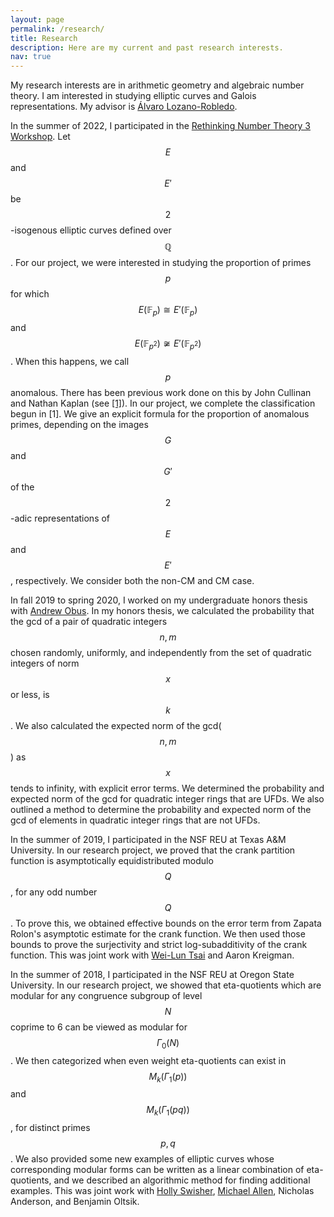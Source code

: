 ```yaml
---
layout: page
permalink: /research/
title: Research
description: Here are my current and past research interests. 
nav: true
---
```


My research interests are in arithmetic geometry and algebraic number theory. I am interested in studying elliptic curves and Galois representations. My advisor is [Álvaro Lozano-Robledo](https://alozano.clas.uconn.edu/). 

In the summer of 2022, I participated in the [Rethinking Number Theory 3 Workshop](https://sites.google.com/view/rethinkingnumbertheory-3/home?authuser=0). Let $$E$$ and $$E'$$ be $$2$$-isogenous elliptic curves defined over $$\mathbb{Q}$$. For our project, we were interested in studying the proportion of primes $$p$$ for which $$E(\mathbb{F}_p)\cong E'(\mathbb{F}_p)$$ and $$E(\mathbb{F}_{p^2}) \not\cong E'(\mathbb{F}_{p^2})$$. When this happens, we call $$p$$ anomalous. There has been previous work done on this by John Cullinan and Nathan Kaplan (see [[1]](https://arxiv.org/abs/2301.09176)). In our project, we complete the classification begun in [1]. We give an explicit formula for the proportion of anomalous primes, depending on the images $$G$$ and $$G'$$ of the $$2$$-adic representations of $$E$$ and $$E'$$, respectively. We consider both the non-CM and CM case. 

<!--I am currently working on computing the proportion of sneaky primes for pairs of elliptic curves (both non-CM and CM) with [John Cullinan](http://faculty.bard.edu/cullinan/about.html) and [Gabrielle Scullard](https://science.psu.edu/math/people/gns49).  -->

In fall 2019 to spring 2020, I worked on my undergraduate honors thesis with [Andrew Obus](http://faculty.baruch.cuny.edu/aobus/). In my honors thesis, we calculated the probability that the gcd of a pair of quadratic integers $$n,m$$ chosen randomly, uniformly, and independently from the set of quadratic integers of norm $$x$$ or less, is $$k$$. We also calculated the expected norm of the gcd( $$n,m$$ ) as $$x$$ tends to infinity, with explicit error terms. We determined the probability and expected norm of the gcd for quadratic integer rings that are UFDs. We also outlined a method to determine the probability and expected norm of the gcd of elements in quadratic integer rings that are not UFDs. 


In the summer of 2019, I participated in the NSF REU at Texas A&M University. In our research project, we proved that the crank partition function is asymptotically equidistributed modulo $$Q$$, for any odd number $$Q$$. To prove this, we obtained effective bounds on the error term from Zapata Rolon's asymptotic estimate for the crank function. We then used those bounds to prove the surjectivity and strict log-subadditivity of the crank function. This was joint work with [Wei-Lun Tsai](https://uva.theopenscholar.com/wei-lun-tsai) and Aaron Kreigman. 


In the summer of 2018, I participated in the NSF REU at Oregon State University. In our research project, we showed that eta-quotients which are modular for any congruence subgroup of level $$N$$ coprime to 6 can be viewed as modular for $$\Gamma_0(N)$$. We then categorized when even weight eta-quotients can exist in $$M_k(\Gamma_1(p))$$ and $$M_k(\Gamma_1(pq))$$, for distinct primes $$p,q$$. We also provided some new examples of elliptic curves whose corresponding modular forms can be written as a linear combination of eta-quotients, and we described an algorithmic method for finding additional examples. This was joint work with [Holly Swisher](https://sites.google.com/view/hollyswisher/home), [Michael Allen](https://michaelgallen.com/), Nicholas Anderson, and Benjamin Oltsik. 


